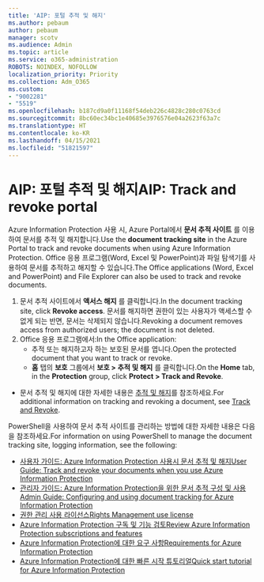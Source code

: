 ```yaml
---
title: 'AIP: 포털 추적 및 해지'
ms.author: pebaum
author: pebaum
manager: scotv
ms.audience: Admin
ms.topic: article
ms.service: o365-administration
ROBOTS: NOINDEX, NOFOLLOW
localization_priority: Priority
ms.collection: Adm_O365
ms.custom:
- "9002281"
- "5519"
ms.openlocfilehash: b187cd9a0f11168f54deb226c4828c280c0763cd
ms.sourcegitcommit: 8bc60ec34bc1e40685e3976576e04a2623f63a7c
ms.translationtype: HT
ms.contentlocale: ko-KR
ms.lasthandoff: 04/15/2021
ms.locfileid: "51821597"
---
```

# <a name="aip-track-and-revoke-portal"></a><span data-ttu-id="d1a75-102">AIP: 포털 추적 및 해지</span><span class="sxs-lookup"><span data-stu-id="d1a75-102">AIP: Track and revoke portal</span></span>

<span data-ttu-id="d1a75-103">Azure Information Protection 사용 시, Azure Portal에서 **문서 추적 사이트** 를 이용하여 문서를 추적 및 해지합니다.</span><span class="sxs-lookup"><span data-stu-id="d1a75-103">Use the **document tracking site** in the Azure Portal to track and revoke documents when using Azure Information Protection.</span></span> <span data-ttu-id="d1a75-104">Office 응용 프로그램(Word, Excel 및 PowerPoint)과 파일 탐색기를 사용하여 문서를 추적하고 해지할 수 있습니다.</span><span class="sxs-lookup"><span data-stu-id="d1a75-104">The Office applications (Word, Excel and PowerPoint) and File Explorer can also be used to track and revoke documents.</span></span>

1. <span data-ttu-id="d1a75-105">문서 추적 사이트에서 **액서스 해지** 를 클릭합니다.</span><span class="sxs-lookup"><span data-stu-id="d1a75-105">In the document tracking site, click **Revoke access**.</span></span> <span data-ttu-id="d1a75-106">문서를 해지하면 권한이 있는 사용자가 액세스할 수 없게 되는 반면, 문서는 삭제되지 않습니다.</span><span class="sxs-lookup"><span data-stu-id="d1a75-106">Revoking a document removes access from authorized users; the document is not deleted.</span></span>
2. <span data-ttu-id="d1a75-107">Office 응용 프로그램에서:</span><span class="sxs-lookup"><span data-stu-id="d1a75-107">In the Office application:</span></span>
    - <span data-ttu-id="d1a75-108">추적 또는 해지하고자 하는 보호된 문서를 엽니다.</span><span class="sxs-lookup"><span data-stu-id="d1a75-108">Open the protected document that you want to track or revoke.</span></span>
    - <span data-ttu-id="d1a75-109">**홈** 탭의 **보호** 그룹에서 **보호 > 추적 및 해지** 를 클릭합니다.</span><span class="sxs-lookup"><span data-stu-id="d1a75-109">On the **Home** tab, in the **Protection** group, click **Protect > Track and Revoke**.</span></span>

- <span data-ttu-id="d1a75-110">문서 추적 및 해지에 대한 자세한 내용은 [추적 및 해지](https://docs.microsoft.com/azure/information-protection/rms-client/client-track-revoke)를 참조하세요.</span><span class="sxs-lookup"><span data-stu-id="d1a75-110">For additional information on tracking and revoking a document, see [Track and Revoke](https://docs.microsoft.com/azure/information-protection/rms-client/client-track-revoke).</span></span>

<span data-ttu-id="d1a75-111">PowerShell을 사용하여 문서 추적 사이트를 관리하는 방법에 대한 자세한 내용은 다음을 참조하세요.</span><span class="sxs-lookup"><span data-stu-id="d1a75-111">For information on using PowerShell to manage the document tracking site, logging information, see the following:</span></span>
- [<span data-ttu-id="d1a75-112">사용자 가이드: Azure Information Protection 사용시 문서 추적 및 해지</span><span class="sxs-lookup"><span data-stu-id="d1a75-112">User Guide: Track and revoke your documents when you use Azure Information Protection</span></span>](https://docs.microsoft.com/azure/information-protection/rms-client/client-track-revoke)
- [<span data-ttu-id="d1a75-113">관리자 가이드: Azure Information Protection을 위한 문서 추적 구성 및 사용</span><span class="sxs-lookup"><span data-stu-id="d1a75-113">Admin Guide: Configuring and using document tracking for Azure Information Protection</span></span>](https://docs.microsoft.com/azure/information-protection/rms-client/client-admin-guide-document-tracking)
- [<span data-ttu-id="d1a75-114">권한 관리 사용 라이선스</span><span class="sxs-lookup"><span data-stu-id="d1a75-114">Rights Management use license</span></span>](https://docs.microsoft.com/azure/information-protection/configure-usage-rights#rights-management-use-license)
- [<span data-ttu-id="d1a75-115">Azure Information Protection 구독 및 기능 검토</span><span class="sxs-lookup"><span data-stu-id="d1a75-115">Review Azure Information Protection subscriptions and features</span></span>](https://azure.microsoft.com/pricing/details/information-protection)
- [<span data-ttu-id="d1a75-116">Azure Information Protection에 대한 요구 사항</span><span class="sxs-lookup"><span data-stu-id="d1a75-116">Requirements for Azure Information Protection</span></span>](https://docs.microsoft.com/azure/information-protection/get-started/requirements)
- [<span data-ttu-id="d1a75-117">Azure Information Protection에 대한 빠른 시작 튜토리얼</span><span class="sxs-lookup"><span data-stu-id="d1a75-117">Quick start tutorial for Azure Information Protection</span></span>](https://docs.microsoft.com/azure/information-protection/get-started/infoprotect-quick-start-tutorial)

